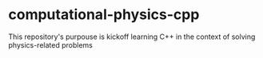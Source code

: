 # computational-physics-cpp
This repository's purpouse is kickoff learning C++ in the context of solving physics-related problems
